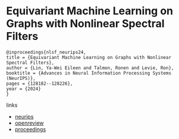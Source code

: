 # Equivariant Machine Learning on Graphs with Nonlinear Spectral Filters

```
@inproceedings{nlsf_neurips24,
title = {Equivariant Machine Learning on Graphs with Nonlinear Spectral Filters},
author = {Lin, Ya-Wei Eileen and Talmon, Ronen and Levie, Ron},
booktitle = {Advances in Neural Information Processing Systems (NeurIPS)},
pages = {128182--128226},
year = {2024}
}
```

links
- [neurips](https://nips.cc/Conferences/2024/Schedule?showEvent=93041)
- [openreview](https://openreview.net/forum?id=y8P633E5HQ)
- [proceedings](https://papers.nips.cc//paper_files/paper/2024/hash/e742e93b9f709f522986f53eeebaeef7-Abstract-Conference.html)
